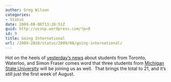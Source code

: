```yaml
---
author: Greg Wilson
categories:
- Status
date: 2009-08-06T13:28:51Z
guid: http://ucosp.wordpress.com/?p=9
id: 9
title: Going International
url: /2009-2010/status/2009/08/going-international/
---
```


Hot on the heels of [yesterday&#8217;s news](http://ucosp.wordpress.com/2009/08/06/seven-six-and-five/) about students from Toronto, Waterloo, and Simon Fraser comes word that three students from [Michigan State University](http://www.cse.msu.edu/) will be joining us as well.  That brings the total to 21, and it&#8217;s still just the first week of August.